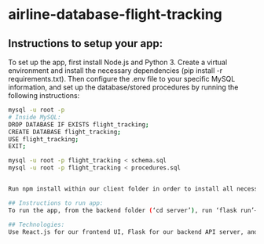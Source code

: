 # airline-database-flight-tracking

## Instructions to setup your app:
To set up the app, first install Node.js and Python 3. Create a virtual environment and install the necessary dependencies (pip install -r requirements.txt). Then configure the .env file to your specific MySQL information, and set up the database/stored procedures by running the following instructions:

```bash
mysql -u root -p
# Inside MySQL:
DROP DATABASE IF EXISTS flight_tracking;
CREATE DATABASE flight_tracking;
USE flight_tracking;
EXIT;

mysql -u root -p flight_tracking < schema.sql
mysql -u root -p flight_tracking < procedures.sql


Run npm install within our client folder in order to install all necessary dependencies.

## Instructions to run app:
To run the app, from the backend folder (‘cd server’), run ‘flask run’–a flask API server will be started on localhost:5002. Then run the app using python app.py. From the client folder (‘cd client’), run ‘npm start’, which will start up React on localhost:3000.

## Technologies:
Use React.js for our frontend UI, Flask for our backend API server, and MySQL as our relational database. Flask helped handle interacting with the database and routing requests. By creating forms and views using React, I incorporated each stored procedure into the frontend.
